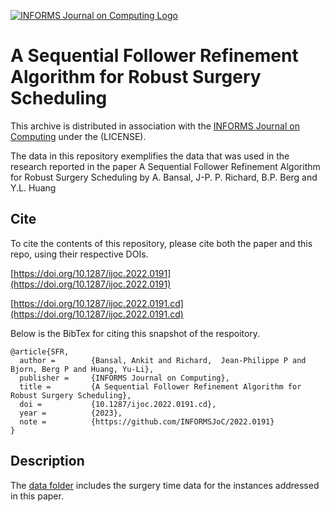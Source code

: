 [![INFORMS Journal on Computing Logo](https://INFORMSJoC.github.io/logos/INFORMS_Journal_on_Computing_Header.jpg)](https://pubsonline.informs.org/journal/ijoc)

# A Sequential Follower Refinement Algorithm for Robust Surgery Scheduling

This archive is distributed in association with the [INFORMS Journal on
Computing](https://pubsonline.informs.org/journal/ijoc) under the (LICENSE).

The data in this repository exemplifies the data that was used in the research reported in the paper A Sequential Follower Refinement Algorithm for Robust Surgery Scheduling by A. Bansal, J-P. P. Richard, B.P. Berg and Y.L. Huang
## Cite

To cite the contents of this repository, please cite both the paper and this repo, using their respective DOIs.


[https://doi.org/10.1287/ijoc.2022.0191](https://doi.org/10.1287/ijoc.2022.0191)

[https://doi.org/10.1287/ijoc.2022.0191.cd](https://doi.org/10.1287/ijoc.2022.0191.cd)

Below is the BibTex for citing this snapshot of the respoitory.

```
@article{SFR,
  author =        {Bansal, Ankit and Richard,  Jean-Philippe P and Bjorn, Berg P and Huang, Yu-Li},
  publisher =     {INFORMS Journal on Computing},
  title =         {A Sequential Follower Refinement Algorithm for Robust Surgery Scheduling},
  doi =           {10.1287/ijoc.2022.0191.cd},
  year =          {2023},
  note =          {https://github.com/INFORMSJoC/2022.0191}
}  
```

## Description

The [data folder]() includes the surgery time data for the instances addressed in this paper.

